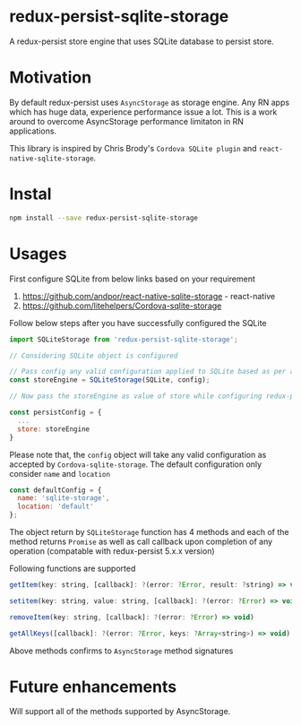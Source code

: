 # redux-persist-sqlite-storage

A redux-persist store engine that uses SQLite database to persist store.

# Motivation

By default redux-persist uses `AsyncStorage` as storage engine. Any RN apps which has huge data, experience performance issue a lot.
This is a work around to overcome AsyncStorage performance limitaton in RN applications.

This library is inspired by Chris Brody's `Cordova SQLite plugin` and `react-native-sqlite-storage`.

# Instal
```bash
npm install --save redux-persist-sqlite-storage
```

# Usages
First configure SQLite from below links based on your requirement
1. https://github.com/andpor/react-native-sqlite-storage - react-native
2. https://github.com/litehelpers/Cordova-sqlite-storage

Follow below steps after you have successfully configured the SQLite

```Javascript
import SQLiteStorage from 'redux-persist-sqlite-storage';

// Considering SQLite object is configured

// Pass config any valid configuration applied to SQLite based as per above 2 links
const storeEngine = SQLiteStorage(SQLite, config);

// Now pass the storeEngine as value of store while configuring redux-persist

const persistConfig = {
  ...
  store: storeEngine
}

```

Please note that, the `config` object will take any valid configuration as accepted by `Cordova-sqlite-storage`.
The default configuration only consider `name` and `location`

```Javascript
const defaultConfig = {
  name: 'sqlite-storage',
  location: 'default'
};
```

The object return by `SQLiteStorage` function has 4 methods and each of the method returns `Promise` as well as call callback upon completion of any operation (compatable with redux-persist 5.x.x version)

Following functions are supported

```Javascript
getItem(key: string, [callback]: ?(error: ?Error, result: ?string) => void)
```
```Javascript
setitem(key: string, value: string, [callback]: ?(error: ?Error) => void)
```
```Javascript
removeItem(key: string, [callback]: ?(error: ?Error) => void)
```
```Javascript
getAllKeys([callback]: ?(error: ?Error, keys: ?Array<string>) => void)
```

Above methods confirms to `AsyncStorage` method signatures

# Future enhancements
Will support all of the methods supported by AsyncStorage.
